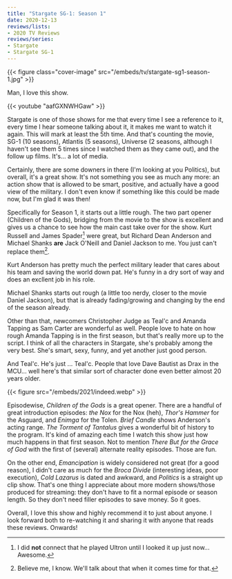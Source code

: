 ```yaml
---
title: "Stargate SG-1: Season 1"
date: 2020-12-13
reviews/lists:
- 2020 TV Reviews
reviews/series:
- Stargate
- Stargate SG-1
---
```

{{< figure class="cover-image" src="/embeds/tv/stargate-sg1-season-1.jpg" >}}

Man, I love this show. 

{{< youtube "aafGXNWHGaw" >}}

Stargate is one of those shows for me that every time I see a reference to it, every time I hear someone talking about it, it makes me want to watch it again. This will mark at least the 5th time. And that's counting the movie, SG-1 (10 seasons), Atlantis (5 seasons), Universe (2 seasons, although I haven't see them 5 times since I watched them as they came out), and the follow up films. It's... a lot of media. 

Certainly, there are some downers in there (I'm looking at you Politics), but overall, it's a great show. It's not something you see as much any more: an action show that is allowed to be smart, positive, and actually have a good view of the military. I don't even know if something like this could be made now, but I'm glad it was then!

Specifically for Season 1, it starts out a little rough. The two part opener (Children of the Gods), bridging from the movie to the show is excellent and gives us a chance to see how the main cast take over for the show. Kurt Russell and James Spader[^Ultron] were great, but Richard Dean Anderson and Michael Shanks **are** Jack O'Neill and Daniel Jackson to me. You just can't replace them[^ironic]. 

Kurt Anderson has pretty much the perfect military leader that cares about his team and saving the world down pat. He's funny in a dry sort of way and does an excllent job in his role. 

Michael Shanks starts out rough (a little too nerdy, closer to the movie Daniel Jackson), but that is already fading/growing and changing by the end of the season already. 

Other than that, newcomers Christopher Judge as Teal'c and Amanda Tapping as Sam Carter are wonderful as well. People love to hate on how rough Amanda Tapping is in the first season, but that's really more up to the script. I think of all the characters in Stargate, she's probably among the very best. She's smart, sexy, funny, and yet another just good person. 

And Teal'c. He's just ... Teal'c. People that love Dave Bautist as Drax in the MCU... well here's that similar sort of character done even better almost 20 years older. 

{{< figure src="/embeds/2021/indeed.webp" >}}

Episodewise, *Children of the Gods* is a great opener. There are a handful of great introduction episodes: *the Nox* for the Nox (heh), *Thor's Hammer* for the Asguard, and *Enimga* for the Tolen. *Brief Candle* shows Anderson's acting range. *The Torment of Tantalus* gives a wonderful bit of history to the program. It's kind of amazing each time I watch this show just how much happens in that first season. Not to mention *There But for the Grace of God* with the first of (several) alternate reality episodes. Those are fun. 

On the other end, *Emancipation* is widely considered not great (for a good reason), I didn't care as much for the *Broca Divide* (interesting ideas, poor execution), *Cold Lazarus* is dated and awkward, and *Politics* is a straight up clip show. That's one thing I appreciate about more modern shows/those produced for streaming: they don't have to fit a normal episode or season length. So they don't need filler episodes to save money. So it goes. 

Overall, I love this show and highly recommend it to just about anyone. I look forward both to re-watching it and sharing it with anyone that reads these reviews. Onwards!

[^Ultron]: I did **not** connect that he played Ultron until I looked it up just now... Awesome. 

[^ironic]: Believe me, I know. We'll talk about that when it comes time for that. 
